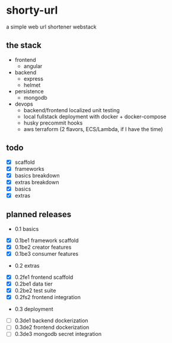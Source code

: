 # shorty-url

a simple web url shortener webstack

## the stack

- frontend
    - angular
- backend
    - express
    - helmet
- persistence
    - mongodb
- devops
    - backend/frontend localized unit testing
    - local fullstack deployment with docker + docker-compose
    - husky precommit hooks
    - aws terraform (2 flavors, ECS/Lambda, if I have the time)


## todo

- [x] scaffold
- [x] frameworks
- [x] basics breakdown
- [x] extras breakdown
- [x] basics
- [x] extras

## planned releases

- 0.1 basics
- [x] 0.1be1 framework scaffold
- [x] 0.1be2 creator features
- [x] 0.1be3 consumer features
- 0.2 extras
- [x] 0.2fe1 frontend scaffold
- [x] 0.2be1 data tier
- [x] 0.2be2 test suite
- [x] 0.2fs2 frontend integration
- 0.3 deployment
- [ ] 0.3de1 backend dockerization
- [ ] 0.3de2 frontend dockerization
- [ ] 0.3de3 mongodb secret integration